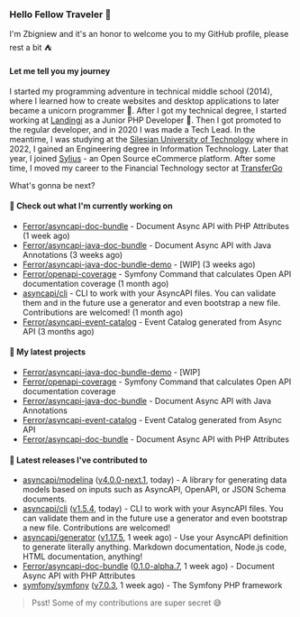 ### Hello Fellow Traveler 👋

I'm Zbigniew and it's an honor to welcome you to my GitHub profile, please rest a bit ⛺️

#### Let me tell you my journey

I started my programming adventure in technical middle school (2014), where I learned how to create websites and desktop applications to later became a unicorn programmer 🦄. After I got my technical degree, I started working at [Landingi](https://github.com/landingi) as a Junior PHP Developer 🥇. Then I got promoted to the regular developer, and in 2020 I was made a Tech Lead. In the meantime, I was studying at the [Silesian University of Technology](https://www.polsl.pl/en/) where in 2022, I gained an Engineering degree in Information Technology. Later that year, I joined [Sylius](https://github.com/sylius) - an Open Source eCommerce platform. After some time, I moved my career to the Financial Technology sector at [TransferGo](https://github.com/transfergo)

What's gonna be next?

#### 👷 Check out what I'm currently working on

- [Ferror/asyncapi-doc-bundle](https://github.com/Ferror/asyncapi-doc-bundle) - Document Async API with PHP Attributes (1 week ago)
- [Ferror/asyncapi-java-doc-bundle](https://github.com/Ferror/asyncapi-java-doc-bundle) - Document Async API with Java Annotations (3 weeks ago)
- [Ferror/asyncapi-java-doc-bundle-demo](https://github.com/Ferror/asyncapi-java-doc-bundle-demo) - [WIP] (3 weeks ago)
- [Ferror/openapi-coverage](https://github.com/Ferror/openapi-coverage) - Symfony Command that calculates Open API documentation coverage (1 month ago)
- [asyncapi/cli](https://github.com/asyncapi/cli) - CLI to work with your AsyncAPI files. You can validate them and in the future use a generator and even bootstrap a new file. Contributions are welcomed! (1 month ago)
- [Ferror/asyncapi-event-catalog](https://github.com/Ferror/asyncapi-event-catalog) - Event Catalog generated from Async API (3 months ago)

#### 🌱 My latest projects

- [Ferror/asyncapi-java-doc-bundle-demo](https://github.com/Ferror/asyncapi-java-doc-bundle-demo) - [WIP]
- [Ferror/openapi-coverage](https://github.com/Ferror/openapi-coverage) - Symfony Command that calculates Open API documentation coverage
- [Ferror/asyncapi-java-doc-bundle](https://github.com/Ferror/asyncapi-java-doc-bundle) - Document Async API with Java Annotations
- [Ferror/asyncapi-event-catalog](https://github.com/Ferror/asyncapi-event-catalog) - Event Catalog generated from Async API
- [Ferror/asyncapi-doc-bundle](https://github.com/Ferror/asyncapi-doc-bundle) - Document Async API with PHP Attributes

#### 🔭 Latest releases I've contributed to

- [asyncapi/modelina](https://github.com/asyncapi/modelina) ([v4.0.0-next.1](https://github.com/asyncapi/modelina/releases/tag/v4.0.0-next.1), today) - A library for generating data models based on inputs such as AsyncAPI, OpenAPI, or JSON Schema documents.
- [asyncapi/cli](https://github.com/asyncapi/cli) ([v1.5.4](https://github.com/asyncapi/cli/releases/tag/v1.5.4), today) - CLI to work with your AsyncAPI files. You can validate them and in the future use a generator and even bootstrap a new file. Contributions are welcomed!
- [asyncapi/generator](https://github.com/asyncapi/generator) ([v1.17.5](https://github.com/asyncapi/generator/releases/tag/v1.17.5), 1 week ago) - Use your AsyncAPI definition to generate literally anything. Markdown documentation, Node.js code, HTML documentation, anything!
- [Ferror/asyncapi-doc-bundle](https://github.com/Ferror/asyncapi-doc-bundle) ([0.1.0-alpha.7](https://github.com/Ferror/asyncapi-doc-bundle/releases/tag/0.1.0-alpha.7), 1 week ago) - Document Async API with PHP Attributes
- [symfony/symfony](https://github.com/symfony/symfony) ([v7.0.3](https://github.com/symfony/symfony/releases/tag/v7.0.3), 1 week ago) - The Symfony PHP framework

>
> Psst! Some of my contributions are super secret 😅
>
